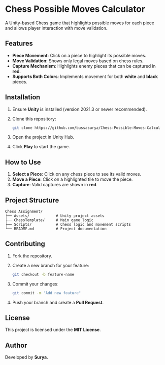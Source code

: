# Chess Possible Moves Calculator

A Unity-based Chess game that highlights possible moves for each piece and allows player interaction with move validation.

## Features

- **Piece Movement**: Click on a piece to highlight its possible moves.
- **Move Validation**: Shows only legal moves based on chess rules.
- **Capture Mechanism**: Highlights enemy pieces that can be captured in **red**.
- **Supports Both Colors**: Implements movement for both **white** and **black** pieces.

## Installation

1. Ensure **Unity** is installed (version 2021.3 or newer recommended).
2. Clone this repository:

    ```bash
    git clone https://github.com/bussasurya/Chess-Possible-Moves-Calculator.git
    ```

3. Open the project in Unity Hub.

4. Click **Play** to start the game.

## How to Use

1. **Select a Piece**: Click on any chess piece to see its valid moves.
2. **Move a Piece**: Click on a highlighted tile to move the piece.
3. **Capture**: Valid captures are shown in **red**.

## Project Structure

```
Chess Assignment/
├── Assets/            # Unity project assets
├── ChessTemplate/     # Main game logic
├── Scripts/           # Chess logic and movement scripts
└── README.md          # Project documentation
```

## Contributing

1. Fork the repository.
2. Create a new branch for your feature:

    ```bash
    git checkout -b feature-name
    ```

3. Commit your changes:

    ```bash
    git commit -m "Add new feature"
    ```

4. Push your branch and create a **Pull Request**.

## License

This project is licensed under the **MIT License**.

## Author

Developed by **Surya**.

